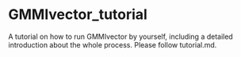 # GMMIvector_tutorial
A tutorial on how to run GMMIvector by yourself, including a detailed introduction about the whole process. Please follow tutorial.md.
